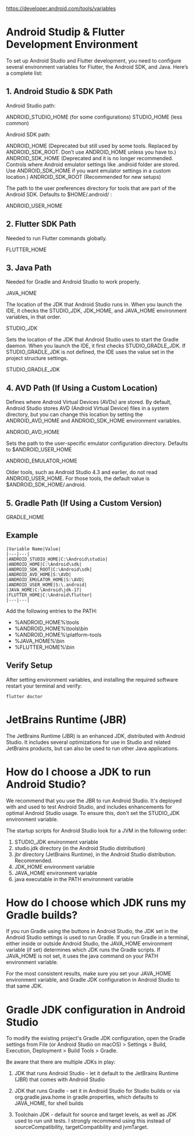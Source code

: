 https://developer.android.com/tools/variables

# Android Studip & Flutter Development Environment

To set up Android Studio and Flutter development, you need to configure several environment variables for Flutter, the Android SDK, and Java. Here’s a complete list:

## 1. Android Studio & SDK Path

Android Studio path:

ANDROID_STUDIO_HOME (for some configurations)
STUDIO_HOME (less common)

Android SDK path:

ANDROID_HOME (Deprecated but still used by some tools. Replaced by ANDROID_SDK_ROOT. Don’t use ANDROID_HOME unless you have to.)
ANDROID_SDK_HOME (Deprecated and it is no longer recommended. Controls where Android emulator settings like .android folder are stored. Use ANDROID_SDK_HOME if you want emulator settings in a custom location.)
ANDROID_SDK_ROOT (Recommended for new setups)

The path to the user preferences directory for tools that are part of the Android SDK. Defaults to $HOME/.android/ :

ANDROID_USER_HOME

## 2. Flutter SDK Path

Needed to run Flutter commands globally.

FLUTTER_HOME

## 3. Java Path

Needed for Gradle and Android Studio to work properly.

JAVA_HOME

The location of the JDK that Android Studio runs in. When you launch the IDE, it checks the STUDIO_JDK, JDK_HOME, and JAVA_HOME environment variables, in that order.

STUDIO_JDK

Sets the location of the JDK that Android Studio uses to start the Gradle daemon. When you launch the IDE, it first checks STUDIO_GRADLE_JDK. If STUDIO_GRADLE_JDK is not defined, the IDE uses the value set in the project structure settings.

STUDIO_GRADLE_JDK

## 4. AVD Path (If Using a Custom Location)

Defines where Android Virtual Devices (AVDs) are stored. By default, Android Studio stores AVD (Android Virtual Device) files in a system directory, but you can change this location by setting the ANDROID_AVD_HOME and ANDROID_SDK_HOME environment variables.

ANDROID_AVD_HOME

Sets the path to the user-specific emulator configuration directory. Defaults to $ANDROID_USER_HOME

ANDROID_EMULATOR_HOME

Older tools, such as Android Studio 4.3 and earlier, do not read ANDROID_USER_HOME. For those tools, the default value is $ANDROID_SDK_HOME/.android.

## 5. Gradle Path (If Using a Custom Version)

GRADLE_HOME

## Example

```
|Variable Name|Value|
|---|---|
|ANDROID_STUDIO_HOME|C:\Android\studio|
|ANDROID_HOME|C:\Android\sdk|
|ANDROID_SDK_ROOT|C:\Android\sdk|
|ANDROID_AVD_HOME|S:\AVD|
|ANDROID_EMULATOR_HOME|S:\AVD|
|ANDROID_USER_HOME|S:\.android|
|JAVA_HOME|C:\Android\jdk-17|
|FLUTTER_HOME|C:\Android\flutter|
|---|---|
```

Add the following entries to the PATH:

* %ANDROID_HOME%\tools
* %ANDROID_HOME%\tools\bin
* %ANDROID_HOME%\platform-tools
* %JAVA_HOME%\bin
* %FLUTTER_HOME%\bin

## Verify Setup

After setting environment variables, and installing the required software restart your terminal and verify:

```
flutter doctor
```

# JetBrains Runtime (JBR)
The JetBrains Runtime (JBR)  is an enhanced JDK, distributed with Android Studio. It includes several optimizations for use in Studio and related JetBrains products, but can also be used to run other Java applications.

# How do I choose a JDK to run Android Studio?
We recommend that you use the JBR to run Android Studio. It's deployed with and used to test Android Studio, and includes enhancements for optimal Android Studio usage. To ensure this, don't set the STUDIO_JDK environment variable.

The startup scripts for Android Studio look for a JVM in the following order:

1. STUDIO_JDK environment variable
2. studio.jdk directory (in the Android Studio distribution)
3. jbr directory (JetBrains Runtime), in the Android Studio distribution. Recommended.
4. JDK_HOME environment variable
5. JAVA_HOME environment variable
6. java executable in the PATH environment variable

# How do I choose which JDK runs my Gradle builds?
If you run Gradle using the buttons in Android Studio, the JDK set in the Android Studio settings is used to run Gradle. If you run Gradle in a terminal, either inside or outside Android Studio, the JAVA_HOME environment variable (if set) determines which JDK runs the Gradle scripts. If JAVA_HOME is not set, it uses the java command on your PATH environment variable.

For the most consistent results, make sure you set your JAVA_HOME environment variable, and Gradle JDK configuration in Android Studio to that same JDK.

# Gradle JDK configuration in Android Studio
To modify the existing project's Gradle JDK configuration, open the Gradle settings from File (or Android Studio on macOS) > Settings > Build, Execution, Deployment > Build Tools > Gradle.

Be aware that there are multiple JDKs in play:

1. JDK that runs Android Studio - let it default to the JetBrains Runtime (JBR) that comes with Android Studio

2. JDK that runs Gradle - set it in Android Studio for Studio builds or via org.gradle.java.home in gradle.properties, which defaults to JAVA_HOME, for shell builds

3. Toolchain JDK - default for source and target levels, as well as JDK used to run unit tests. I strongly recommend using this instead of sourceCompatibility, targetCompatibility and jvmTarget. 

